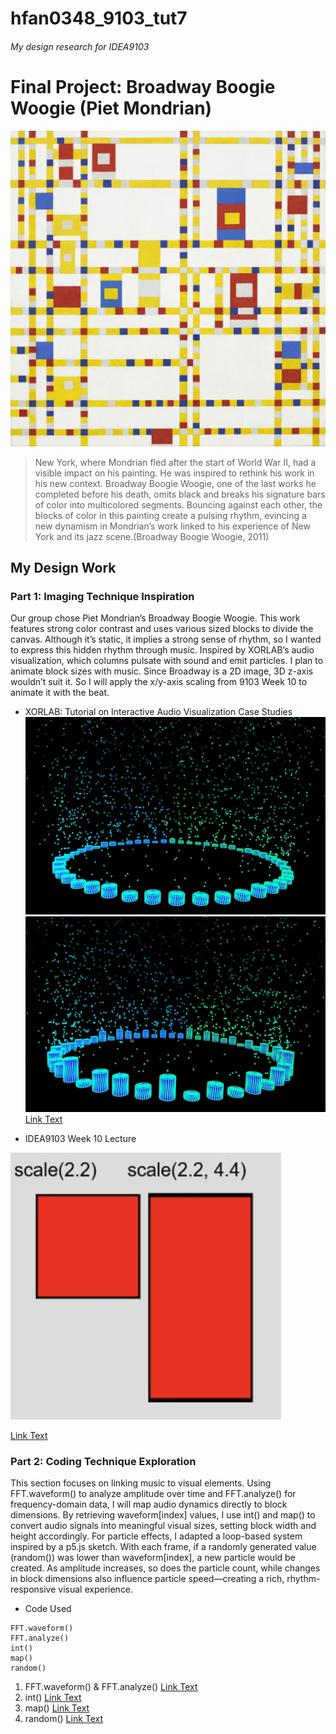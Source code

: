 # hfan0348_9103_tut7
###### My design research for IDEA9103
# Final Project: Broadway Boogie Woogie (Piet Mondrian)
![An image of Broadway Boogie Woogie](readmeimages/Piet_Mondrian_Broadway_Boogie_Woogie.jpeg)
> New York, where Mondrian fled after the start of World War II, had a visible impact on his painting. He was inspired to rethink his work in his new context. Broadway Boogie Woogie, one of the last works he completed before his death, omits black and breaks his signature bars of color into multicolored segments. Bouncing against each other, the blocks of color in this painting create a pulsing rhythm, evincing a new dynamism in Mondrian’s work linked to his experience of New York and its jazz scene.(Broadway Boogie Woogie, 2011)
## My Design Work

### Part 1: Imaging Technique Inspiration
Our group chose Piet Mondrian’s Broadway Boogie Woogie. This work features strong color contrast and uses various sized blocks to divide the canvas. Although it’s static, it implies a strong sense of rhythm, so I wanted to express this hidden rhythm through music. Inspired by XORLAB’s audio visualization, which columns pulsate with sound and emit particles. I plan to animate block sizes with music. Since Broadway is a 2D image, 3D z-axis wouldn’t suit it. So I will apply the x/y-axis scaling from 9103 Week 10 to animate it with the beat.
- XORLAB: Tutorial on Interactive Audio Visualization Case Studies
![An image of example](readmeimages/微信图片_20250509111137.png)
![An image of example](readmeimages/微信图片_20250509111146.png)
[Link Text](https://www.bilibili.com/video/BV1tu411g7KN/?spm_id_from=333.1007.top_right_bar_window_history.content.click&vd_source=deead8168a18f5aee4de870f81972b36)

- IDEA9103 Week 10 Lecture

![An image of example](readmeimages/微信图片_20250509111153.png)

[Link Text](https://canvas.sydney.edu.au/courses/64347/pages/week-10-lecture?module_item_id=2585760)
### Part 2: Coding Technique Exploration
This section focuses on linking music to visual elements. Using FFT.waveform() to analyze amplitude over time and FFT.analyze() for frequency-domain data, I will map audio dynamics directly to block dimensions. By retrieving waveform[index] values, I use int() and map() to convert audio signals into meaningful visual sizes, setting block width and height accordingly. For particle effects, I adapted a loop-based system inspired by a p5.js sketch. With each frame, if a randomly generated value (random()) was lower than waveform[index], a new particle would be created. As amplitude increases, so does the particle count, while changes in block dimensions also influence particle speed—creating a rich, rhythm-responsive visual experience.
- Code Used
```
FFT.waveform()
FFT.analyze()
int()
map()
random()
```

1. FFT.waveform() & FFT.analyze()
[Link Text](https://p5js.org/reference/p5.sound/p5.FFT/)
2. int()
[Link Text](https://p5js.org/reference/p5/int/)
3. map()
[Link Text](https://p5js.org/reference/p5/map/)
4. random()
[Link Text](https://p5js.org/reference/p5/random/)